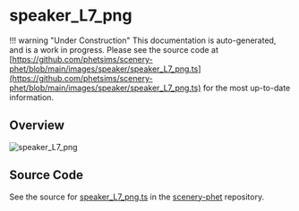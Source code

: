 # speaker_L7_png

!!! warning "Under Construction"
    This documentation is auto-generated, and is a work in progress. Please see the source code at
    [https://github.com/phetsims/scenery-phet/blob/main/images/speaker/speaker_L7_png.ts](https://github.com/phetsims/scenery-phet/blob/main/images/speaker/speaker_L7_png.ts) for the most up-to-date information.

## Overview



<img id="doc-image" alt="speaker_L7_png">
<script type="module">
import { speaker_L7_png } from '/lib/scenerystack.esm.min.js';

if ( speaker_L7_png instanceof HTMLImageElement ) {
  document.querySelector( '#doc-image' ).src = speaker_L7_png.src;
}
else if ( Array.isArray( speaker_L7_png ) ) {
  document.querySelector( '#doc-image' ).src = speaker_L7_png[ 0 ].url;
}
</script>




## Source Code

See the source for [speaker_L7_png.ts](https://github.com/phetsims/scenery-phet/blob/main/images/speaker/speaker_L7_png.ts) in the [scenery-phet](https://github.com/phetsims/scenery-phet) repository.
